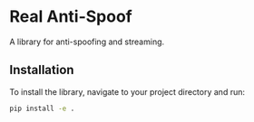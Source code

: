 # Real Anti-Spoof

A library for anti-spoofing and streaming.

## Installation

To install the library, navigate to your project directory and run:

```bash
pip install -e .
